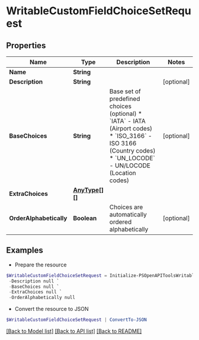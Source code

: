 # WritableCustomFieldChoiceSetRequest
## Properties

Name | Type | Description | Notes
------------ | ------------- | ------------- | -------------
**Name** | **String** |  | 
**Description** | **String** |  | [optional] 
**BaseChoices** | **String** | Base set of predefined choices (optional)  * &#x60;IATA&#x60; - IATA (Airport codes) * &#x60;ISO_3166&#x60; - ISO 3166 (Country codes) * &#x60;UN_LOCODE&#x60; - UN/LOCODE (Location codes) | [optional] 
**ExtraChoices** | [**AnyType[][]**](Array.md) |  | 
**OrderAlphabetically** | **Boolean** | Choices are automatically ordered alphabetically | [optional] 

## Examples

- Prepare the resource
```powershell
$WritableCustomFieldChoiceSetRequest = Initialize-PSOpenAPIToolsWritableCustomFieldChoiceSetRequest  -Name null `
 -Description null `
 -BaseChoices null `
 -ExtraChoices null `
 -OrderAlphabetically null
```

- Convert the resource to JSON
```powershell
$WritableCustomFieldChoiceSetRequest | ConvertTo-JSON
```

[[Back to Model list]](../README.md#documentation-for-models) [[Back to API list]](../README.md#documentation-for-api-endpoints) [[Back to README]](../README.md)

